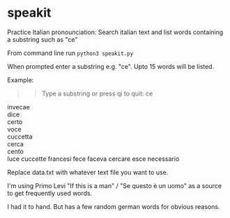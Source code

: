 # speakit
Practice Italian pronounciation: Search italian text and list words containing a substring such as "ce"

From command line run `python3 speakit.py`

When prompted enter a substring e.g. "ce". Upto 15 words will be listed.

Example: 

>>Type a substring or press qi to quit:
>>ce

invecae \
dice \
certo \
voce \
cuccetta \
cerca \
cento \
luce
cuccette
francesi
fece
faceva
cercare
esce
necessario

Replace data.txt with whatever text file you want to use.

I'm using Primo Levi "If this is a man" / "Se questo è un uomo" as a source to get frequently used words.

I had it to hand. But has a few random german words for obvious reasons. 


